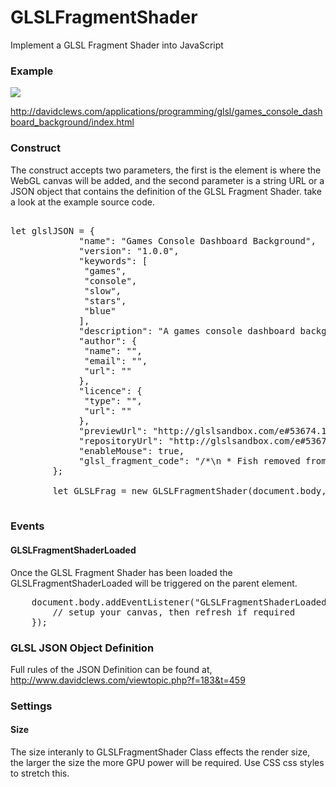# GLSLFragmentShader
Implement a GLSL Fragment Shader into JavaScript

<h3>Example</h3>

<img src="http://davidclews.com/applications/programming/glsl/games_console_dashboard_background/screenshot.png" />

http://davidclews.com/applications/programming/glsl/games_console_dashboard_background/index.html

<h3>Construct</h3>

The construct accepts two parameters, the first is the element is where the WebGL canvas will be added, and the second parameter is a string URL or a JSON object that contains the definition of the GLSL Fragment Shader. take a look at the example source code.

<pre>

let glslJSON = {
		     "name": "Games Console Dashboard Background",
		     "version": "1.0.0",
		     "keywords": [
			  "games",
			  "console",
			  "slow",
			  "stars",
			  "blue"
		     ],
		     "description": "A games console dashboard background simulation, this is ideal for a website background.",
		     "author": {
			  "name": "",
			  "email": "",
			  "url": ""
		     },
		     "licence": {
			  "type": "",
			  "url": ""
		     },
		     "previewUrl": "http://glslsandbox.com/e#53674.1",
		     "repositoryUrl": "http://glslsandbox.com/e#53674.1",
		     "enableMouse": true,
		     "glsl_fragment_code": "/*\n * Fish removed from original shader.\n * Original shader from: https://www.shadertoy.com/view/ltdyDl\n * mixed with other shader from: // From ShaderToy https://www.shadertoy.com/view/Xtt3R4\n */\n\n#ifdef GL_ES\nprecision mediump float;\n#endif\n\n// glslsandbox uniforms\nuniform float time;\nuniform vec2 resolution;\n\n// shadertoy globals\nfloat iTime = 0.0;\nvec3  iResolution = vec3(0.0);\nconst vec4  iMouse = vec4(0.0);\n\n// Protect glslsandbox uniform names\n#define time        stemu_time\n\n// --------[ Original ShaderToy begins here ]---------- //\n\n// GLOBALS\n\n// position & direction\nvec3 pos_finn = vec3(0.), pos_eyes = vec3(0.);\nvec3 dir_eye = vec3(0.);\nmat3 dir_mouth = mat3(0.);\nvec3 dir_light = vec3(0.);\n\n// coloring and animation\nfloat heye = 0., weye = 0., beye = 0.;\nfloat hmouth = 0., cmouth = 0.;\nfloat hfinns = 0., htail = 0.;\nfloat puff = 0.;\nfloat time = 0.;\nfloat tim_tail = 0.;\nfloat ani_tail = 0., ani_mouth = 0.;\n\n// colors\nconst vec3 col_water = vec3(.3, .7, 1.);\nconst vec3 col_fish_1 = vec3(1., 0.4, 0.2);\nconst vec3 col_fish_2 = vec3(1., 0.8, 0.5);\nconst vec3 col_eyes = vec3(0.7, 0.75, 1.);\n\n// marching\nconst float maxdist = 5.;\nconst float det = .001;\n\n\n\n// USEFUL LITTLE FUNCTIONS\n\n// 2D rotation\nmat2 rot2D(float a) {\n  a = radians(a);\n  float s = sin(a);\n  float c = cos(a);\n  return mat2(c, s, -s, c);\n}\n\n// Align vector\nmat3 lookat(vec3 fw, vec3 up) {\n  fw = normalize(fw);\n  vec3 rt = normalize(cross(fw, normalize(up)));\n  return mat3(rt, cross(rt, fw), fw);\n}\n\n\n// Tile fold \nfloat fmod(float p, float c) { return abs(c - mod(p, c * 2.)) / c; }\n\n// Smooth min\nfloat smin(float a, float b, float k) {\n  float h = clamp(0.5 + 0.5 * (b - a) / k, 0.0, 1.0);\n  return mix(b, a, h) - k * h * (1.0 - h);\n}\n\n// Smooth max\nfloat smax(float a, float b, float k) {\n  float h = clamp(0.5 + 0.5 * (a - b) / k, 0.0, 1.0);\n  return mix(b, a, h) - k * h * (1.0 - h);\n}\n\n// Torus\nfloat sdTorus(vec3 p, vec2 t, vec3 s) {\n  p = p.yxz * s;\n  vec2 q = vec2(length(p.xz) - t.x, p.y);\n  return length(q) - t.y;\n}\n\n\n\n\n// BACKGROUND AND FOREGROUND FRACTAL\n\nfloat fractal(vec3 p) {\n  p += cos(p.z * 3. + time * 4.) * .02;\n  float depth = smoothstep(0., 6., -p.z + 5.);\n  p *= .3;\n  p = abs(2. - mod(p + vec3(0.4, 0.7, time * .07), 4.));\n  float ls = 0.;\n  float c = 0.;\n  for (int i = 0; i < 6; i++) {\n    p = abs(p) / min(dot(p, p), 1.) - .9;\n    float l = length(p);\n    c += abs(l - ls);\n    ls = l;\n  }\n  return .15 + smoothstep(0., 50., c) * depth * 4.;\n}\n\n// NORMALS AND LIGHTING\n\n\n\n\n\nfloat light(vec3 p, vec3 dir, vec3 n, float shw) {\n  float dif = pow(max(0., dot(dir_light, -n)), 3.);\n  float amb = pow(max(0., dot(dir, -n)), 3.);\n  return dif * .7 * shw + amb * .2 + .15;\n}\n\n// RAY MARCHING AND SHADING\n\nvec3 march(vec3 from, vec3 dir) {\n  vec3 odir = dir;\n  vec3 p = from + dir * 2.;\n  float fg = fractal(p + dir) * .55;\n  vec3 col = vec3(0.);\n  float totdist = 0.;\n  float d;\n  float v = 0.;\n  cmouth = 1.;\n\n  float fade = smoothstep(maxdist * .2, maxdist * .9, maxdist - totdist);\n  float ref = 1.;\n\n  col *= normalize(col_water + 1.5) * 1.7;\n  p = maxdist * dir;\n  vec3 bk = fractal(p) * ref * col_water;\n  float glow = pow(max(0., dot(dir, -dir_light)), 1.5+0.0*1.5);\n  vec3 glow_water = normalize(col_water+1.);\n  bk += glow_water*(glow*(1.-0.0*.7) + pow(glow, 8.) * 1.5) * 1.0;\n  col += v * .06 * glow * ref * glow_water;\n  col += bk + fg * col_water;\n  return col;\n}\n\n// MAIN\nuniform vec2 mouse;\nvoid mainImage(out vec4 fragColor, in vec2 fragCoord) {\n    \n  // Set globals\n  time = mod(iTime, 600.);\n  ani_mouth = -(mouse.y-.5)*16.;\n  puff = -.03+.5*smoothstep(.945, .95, abs(sin(time * .1)))+ani_mouth*.04;\n  pos_finn = normalize(vec3(0.35, -1, 0.));\n  pos_eyes = vec3(-1., -1.1, 1.) * .12;\n  //pos_eyes*=1.+vec3(-1.,1.,0.)*puff*.05;\n  dir_light = normalize(vec3(-.3, 0.2, 1.));\n  dir_mouth = lookat(normalize(vec3(-.4-puff*.1+ani_mouth*.03, 0., -1.)), vec3(0., 1., 0.));\n  tim_tail = time * 2.;\n  ani_tail = cos(tim_tail);\n\n  // Pixel coordinates\n  vec2 uv = fragCoord / iResolution.xy - .5;\n  vec2 uv2 = uv;\n  float ar = iResolution.x / iResolution.y; \n  uv.x *= ar;\n\n  // Camera\n  vec2 mouse = (iMouse.xy / iResolution.xy - .5) * 4.;\n  float tcam = (time+67.)*.05;\n  float zcam = smoothstep(.7, 1., cos(tcam)) * 1.8 - .3;\n  zcam -= smoothstep(.7, 1., -cos(tcam)) * 1.6;\n  if (iMouse.z < .1) mouse = vec2(sin(time * .15)*ar, zcam);\n  vec3 dir = normalize(vec3(uv, .9));\n  vec3 from = vec3(1., 0., -0.5 + mouse.y) * 1.25;\n  from.xy *= rot2D(-mouse.x * 40.);\n  dir = lookat(normalize(-from+vec3(sin(time*.5)*.3,cos(time*.25)*.1,0.)), vec3(0., 0., -1.)) * dir;\n\n\n\n  // March and color\n  vec3 col = march(from, dir);\n  col *= vec3(1.1, .9, .8);\n  col += dot(uv2, uv2) * vec3(0., 0.6, 1.) * .8;\n\n  // Output to screen\n  fragColor = vec4(col, 1.);\n}\n\nconst vec3 top = vec3(0.318, 0.831, 1.0);\nconst vec3 bottom = vec3(0.094, 0.141, 0.424);\nconst float widthFactor = 1.5;\n\nvec3 calcSine(vec2 uv, float speed, \n              float frequency, float amplitude, float shift, float offset,\n              vec3 color, float width, float exponent, bool dir)\n{\n    float angle = iTime * speed * frequency * -1.0 + (shift + uv.x) * 2.0;\n    \n    float y = sin(angle) * amplitude + offset;\n    float clampY = clamp(0.0, y, y);\n    float diffY = y - uv.y;\n    \n    float dsqr = distance(y, uv.y);\n    float scale = 1.0;\n    \n    if(dir && diffY > 0.0)\n    {\n        dsqr = dsqr * 4.0;\n    }\n    else if(!dir && diffY < 0.0)\n    {\n        dsqr = dsqr * 4.0;\n    }\n    \n    scale = pow(smoothstep(width * widthFactor, 0.0, dsqr), exponent);\n    \n    return min(color * scale, color);\n}\n\nvoid mainImage2( out vec4 fragColor, in vec2 fragCoord )\n{\n\tmainImage(gl_FragColor, gl_FragCoord.xy);\n    vec2 uv = fragCoord.xy / iResolution.xy;\n    vec3 color = gl_FragColor.xyz;// vec3(mix(bottom, top, uv.y));\n\n    color += calcSine(uv, 0.2, 0.20, 0.2, 0.0, 0.5,  vec3(0.3, 0.3, 0.3), 0.1, 15.0,false);\n    color += calcSine(uv, 0.4, 0.40, 0.15, 0.0, 0.5, vec3(0.3, 0.3, 0.3), 0.1, 17.0,false);\n    color += calcSine(uv, 0.3, 0.60, 0.15, 0.0, 0.5, vec3(0.3, 0.3, 0.3), 0.05, 23.0,false);\n\n    color += calcSine(uv, 0.1, 0.26, 0.07, 0.0, 0.3, vec3(0.3, 0.3, 0.3), 0.1, 17.0,true);\n    color += calcSine(uv, 0.3, 0.36, 0.07, 0.0, 0.3, vec3(0.3, 0.3, 0.3), 0.1, 17.0,true);\n    color += calcSine(uv, 0.5, 0.46, 0.07, 0.0, 0.3, vec3(0.3, 0.3, 0.3), 0.05, 23.0,true);\n    color += calcSine(uv, 0.2, 0.58, 0.05, 0.0, 0.3, vec3(0.3, 0.3, 0.3), 0.2, 15.0,true);\n\n    fragColor = vec4(color,1.0);\n}\n\n\n// --------[ Original ShaderToy ends here ]---------- //\n\n#undef time\n\nvoid main(void)\n{\n    iTime = time;\n    iResolution = vec3(resolution, 0.0);\nmainImage2(gl_FragColor, gl_FragCoord.xy);\n    \n}"
		};

		let GLSLFrag = new GLSLFragmentShader(document.body, glslJSON);

</pre>

<h3>Events</h3>

<h4>GLSLFragmentShaderLoaded</h4>

Once the GLSL Fragment Shader has been loaded the GLSLFragmentShaderLoaded will be triggered on the parent element.

<pre>
    document.body.addEventListener("GLSLFragmentShaderLoaded", function(event){
    	// setup your canvas, then refresh if required 
    });
</pre>

<h3>GLSL JSON Object Definition</h3>

Full rules of the JSON Definition can be found at, http://www.davidclews.com/viewtopic.php?f=183&t=459

<h3>Settings</h3>

<h4>Size</h4>

The size interanly to GLSLFragmentShader Class effects the render size, the larger the size the more GPU power will be required. Use CSS css styles to stretch this.


